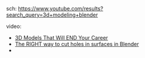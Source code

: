 sch: https://www.youtube.com/results?search_query=3d+modeling+blender

video:
- [3D Models That Will END Your Career](https://youtu.be/rYUGd6UQwkY)
- [The RIGHT way to cut holes in surfaces in Blender](https://youtu.be/Ci1jBOm_5NY)
- 
